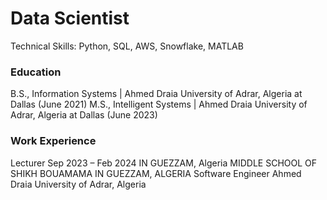 # Data Scientist
Technical Skills: Python, SQL, AWS, Snowflake, MATLAB
### Education
  B.S., Information Systems | Ahmed Draia University of Adrar, Algeria at Dallas (June 2021)
  M.S., Intelligent Systems | Ahmed Draia University of Adrar, Algeria at Dallas (June 2023)
  
### Work Experience
Lecturer Sep 2023 – Feb 2024 IN GUEZZAM, Algeria
    MIDDLE SCHOOL OF SHIKH BOUAMAMA IN GUEZZAM, ALGERIA
Software Engineer
    Ahmed Draia University of Adrar, Algeria 

